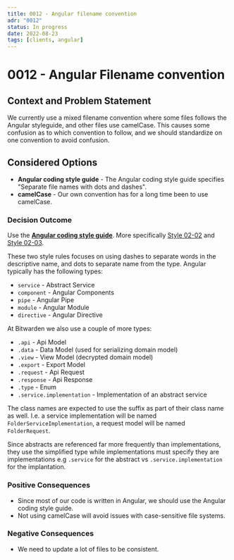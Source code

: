 ```yaml
---
title: 0012 - Angular filename convention
adr: "0012"
status: In progress
date: 2022-08-23
tags: [clients, angular]
---
```


# 0012 - Angular Filename convention

<AdrTable frontMatter={frontMatter}></AdrTable>

## Context and Problem Statement

We currently use a mixed filename convention where some files follows the Angular styleguide, and
other files use camelCase. This causes some confusion as to which convention to follow, and we
should standardize on one convention to avoid confusion.

## Considered Options

- **Angular coding style guide** - The Angular coding style guide specifies "Separate file names
  with dots and dashes".
- **camelCase** - Our own convention has for a long time been to use camelCase.

### Decision Outcome

Use the [**Angular coding style guide**][naming]. More specifically [Style 02-02][style-02-02] and
[Style 02-03][style-02-03].

These two style rules focuses on using dashes to separate words in the descriptive name, and dots to
separate name from the type. Angular typically has the following types:

- `service` - Abstract Service
- `component` - Angular Components
- `pipe` - Angular Pipe
- `module` - Angular Module
- `directive` - Angular Directive

At Bitwarden we also use a couple of more types:

- `.api` - Api Model
- `.data` - Data Model (used for serializing domain model)
- `.view` - View Model (decrypted domain model)
- `.export` - Export Model
- `.request` - Api Request
- `.response` - Api Response
- `.type` - Enum
- `.service.implementation` - Implementation of an abstract service

The class names are expected to use the suffix as part of their class name as well. I.e. a service
implementation will be named `FolderServiceImplementation`, a request model will be named
`FolderRequest`.

Since abstracts are referenced far more frequently than implementations, they use the simplified
type while implementations must specify they are implementations e.g `.service` for the abstract vs
`.service.implementation` for the implantation.

### Positive Consequences <!-- optional -->

- Since most of our code is written in Angular, we should use the Angular coding style guide.
- Not using camelCase will avoid issues with case-sensitive file systems.

### Negative Consequences <!-- optional -->

- We need to update a lot of files to be consistent.

[naming]: https://angular.io/guide/styleguide#naming
[style-02-02]: https://angular.io/guide/styleguide#style-02-02
[style-02-03]: https://angular.io/guide/styleguide#style-02-03

